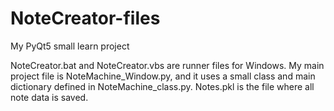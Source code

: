 # NoteCreator-files
My PyQt5 small learn project


NoteCreator.bat and NoteCreator.vbs are runner files for Windows.
My main project file is NoteMachine_Window.py, and it uses a small class and main dictionary defined in NoteMachine_class.py.
Notes.pkl is the file where all note data is saved.
